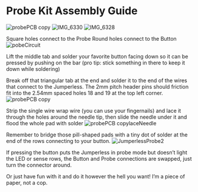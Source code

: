 # Probe Kit Assembly Guide
![probePCB copy](https://github.com/user-attachments/assets/ac8bf8a3-5925-482b-8a0c-045cf857685b)
![IMG_6330](https://github.com/user-attachments/assets/046118cf-3725-4387-ba8c-8071d4b8472b)
![IMG_6328](https://github.com/user-attachments/assets/34ddf0b2-b88f-46fc-87cf-c615e17774b4)

Square holes connect to the Probe 
Round holes connect to the Button 
![pobeCircuit](https://github.com/user-attachments/assets/14849a79-7de1-4cee-9ee5-20d73590c264)

Lift the middle tab and solder your favorite button facing 
down so it can be pressed by pushing on the bar (pro tip:
stick something in there to keep it down while soldering)

Break off that triangular tab at the end and solder 
it to the end of the wires that connect to the Jumperless. 
The 2mm pitch header pins should friction fit into the 
2.54mm spaced holes 18 and 19 at the top left corner.
![probePCB copy](https://github.com/user-attachments/assets/074b590f-71d9-4b72-abf1-19dede25eba1)

Strip the single wire wrap wire (you can use your fingernails)
and lace it through the holes around the needle tip, then 
slide the needle under it and flood the whole pad with solder
![probePCB copylaceNeedle](https://github.com/user-attachments/assets/12e67f86-bd8d-4c0d-acf6-6764eae8489c)



Remember to bridge those pill-shaped pads with a tiny dot 
of solder at the end of the rows connecting to your button.
![JumperlessProbe2](https://github.com/user-attachments/assets/ab38888e-b2ed-4f44-a5d4-00dc7dd7c433)

If pressing the button puts the Jumperless in probe mode
but doesn’t light the LED or sense rows, the Button and 
Probe connections are swapped, just turn the connector around.


Or just have fun with it and do it however the hell you want!
I’m a piece of paper, not a cop.

